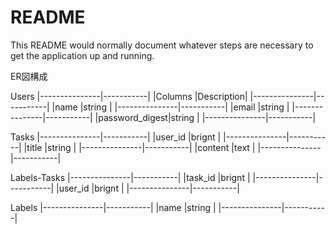 # README

This README would normally document whatever steps are necessary to get the
application up and running.

ER図構成

Users
 |---------------|-----------|
 |Columns        |Description|
 |---------------|-----------|
 |name           |string     |
 |---------------|-----------|
 |email          |string     |
 |---------------|-----------|
 |password_digest|string     |
 |---------------|-----------|

Tasks
 |---------------|-----------|
 |user_id        |brignt     |
 |---------------|-----------|
 |title          |string     |
 |---------------|-----------|
 |content        |text       |
 |---------------|-----------|

Labels-Tasks
 |---------------|-----------|
 |task_id        |brignt     |
 |---------------|-----------|
 |user_id        |brignt     |
 |---------------|-----------|

Labels 
 |---------------|-----------|
 |name           |string     |
 |---------------|-----------| 
 